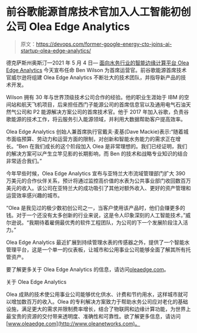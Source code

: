# 前谷歌能源首席技术官加入人工智能初创公司 Olea Edge Analytics

> 原文：<https://devops.com/former-google-energy-cto-joins-ai-startup-olea-edge-analytics/>

德克萨斯州奥斯汀—2021 年 5 月 4 日— [面向水务行业的智能边缘计算平台 Olea Edge Analytics](https://www.oleanetworks.com/) 今天宣布任命 Ben Wilson 为首席运营官。前谷歌能源首席技术官威尔逊将组建 Olea Edge Analytics 不断壮大的技术团队，并指导新产品的技术开发。

Wilson 拥有 30 年与世界顶级技术公司合作的经验。他的职业生涯始于 IBM 的空间站和航天飞机项目，后来担任西门子能源公司的首席信息官以及通用电气石油天然气公司和 P2 能源解决方案公司的首席技术官。他于 2017 年加入谷歌，负责谷歌能源的技术工作，将云服务引入能源领域，并利用大数据帮助客户提高效率。

Olea Edge Analytics 创始人兼首席执行官戴夫·麦基(Dave Mackie)表示:“随着城市面临预算、劳动力和运营方面的限制，对创新和智能水务能力的需求正在增长。“Ben 在我们成长的这个阶段加入 Olea 是非常理想的。我们已经证明，我们的解决方案可以产生立竿见影的长期影响，而 Ben 的技术和战略专业知识的结合非常适合我们。”

今年早些时候，Olea Edge Analytics 宣布与亚特兰大市流域管理部门扩大 390 万美元的合作伙伴关系，预计将通过监控高价值的水表为公共事业部门收回数百万美元的收入。该公司在亚特兰大的成功吸引了其他对额外收入、更好的资产管理和运营效率感兴趣的城市。

“Olea 是我见过的极少数初创公司之一，当客户使用该产品时，他们会赚更多的钱。对于一个还没有太多创新的行业来说，这是令人印象深刻的人工智能技术，”威尔逊说。“我期待着雇佣最优秀的软件工程团队，为公司的下一个发展阶段注入活力。”

Olea Edge Analytics 最近扩展到持续管理水表的传感器之外，提供了一个智能水管理平台，这是一个单一的仪表板，让城市和公用事业公司能够全面了解其所有托管资产。

要了解更多关于 Olea Edge Analytics 的信息，请访问[oleaedge.com](https://www.oleanetworks.com/)。

关于 Olea Edge Analytics

Olea 成熟的技术使公用事业公司能够优化供水、计费和节约用水，这样城市就可以增加数百万的收入。Olea 的专利解决方案致力于帮助水务公司应对老化的基础设施，满足更大的需求并限制费率增长，结合了物联网和边缘计算功能，为世界上最宝贵的资源的交付带来透明度、准确性和可靠性。欲了解更多信息，请访问[www.oleaedge.com](http://www.oleanetworks.com)。
